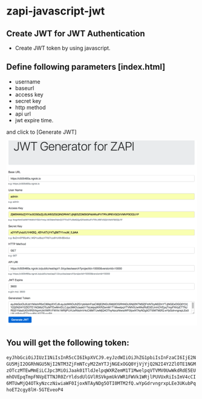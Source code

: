 # zapi-javascript-jwt

## Create JWT for JWT Authentication

- Create JWT token by using javascript.


## Define following parameters [index.html]

- username
- baseurl
- access key
- secret key
- http method
- api url
- jwt expire time.


and click to [Generate JWT]

![alt JWT Generator JavaScript](https://raw.githubusercontent.com/masudjbd/zapi-javascript-jwt/master/screen.png)

## You will get the following token:

`eyJhbGciOiJIUzI1NiIsInR5cCI6IkpXVCJ9.eyJzdWIiOiJhZG1pbiIsInFzaCI6IjE2NGU5MjI2OGRhNGU5NjI2NTM3ZjFmNTcyM2ZmYTJjNGExOGQ0YjVjYjQ2N2I4Y2ZlOTE1NGMzOTczMTEwMmEiLCJpc3MiOiJaak01TldJelpqWXRZemM1T1MwelpqVTVMV0UwWkdRdE5EUmhOVEpqTmpFNVpETTNJR0ZrYldsdUlGVlRSVkpmUkVWR1FWVk1WRjlPUVUxRiIsImV4cCI6MTUwMjQ4OTkyNzczNiwiaWF0IjoxNTAyNDg5OTI0MTM2fQ.wYpGdrvngrxpLEe3UKubPqhoET2cgy8lH-5GTEveoP4`

